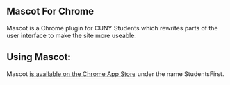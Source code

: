 Mascot For Chrome
---

Mascot is a Chrome plugin for CUNY Students which rewrites parts of the user interface to make the site more useable.

Using Mascot:
---
Mascot [is available on the Chrome App Store](https://chrome.google.com/webstore/detail/studentsfirst/bmoppdfdfmodkmpfjfodmeicmdnhnolb?utm_source=chrome-ntp-icon) under the name StudentsFirst.

